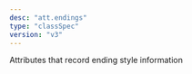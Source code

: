```yaml
---
desc: "att.endings"
type: "classSpec"
version: "v3"
---
```


Attributes that record ending style information